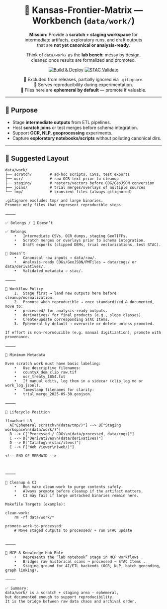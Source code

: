 <div align="center">

# 🧪 Kansas-Frontier-Matrix — Workbench (`data/work/`)

**Mission:** Provide a **scratch + staging workspace** for  
intermediate artifacts, exploratory runs, and draft outputs  
that are **not yet canonical or analysis-ready**.  

Think of `data/work/` as the **lab bench**: messy by design,  
cleaned once results are formalized and promoted.

[![Build & Deploy](https://github.com/bartytime4life/Kansas-Frontier-Matrix/actions/workflows/site.yml/badge.svg)](https://github.com/bartytime4life/Kansas-Frontier-Matrix/actions/workflows/site.yml)
[![STAC Validate](https://github.com/bartytime4life/Kansas-Frontier-Matrix/actions/workflows/stac-badges.yml/badge.svg)](https://github.com/bartytime4life/Kansas-Frontier-Matrix/actions/workflows/stac-badges.yml)

📌 Excluded from releases, partially ignored via `.gitignore`.  
📌 Serves reproducibility during experimentation.  
📌 Files here are **ephemeral by default** — promote if valuable.  

</div>

---

## 🎯 Purpose

- Stage **intermediate outputs** from ETL pipelines.  
- Host **scratch joins** or test merges before schema integration.  
- Support **OCR, NLP, geoprocessing** experiments.  
- Capture **exploratory notebooks/scripts** without polluting canonical dirs.  

---

## 📂 Suggested Layout

```text
data/work/
├── scratch/        # ad-hoc scripts, CSVs, test exports
├── ocr/            # raw OCR text prior to cleanup
├── staging/        # rasters/vectors before COG/GeoJSON conversion
├── joins/          # trial merges/overlays of multiple sources
└── tmp/            # transient files (always gitignored)

.gitignore excludes tmp/ and large binaries.
Promote only files that represent reproducible steps.

⸻

✅ Belongs / 🚫 Doesn’t

✅ Belongs
	•	Intermediate CSVs, OCR dumps, staging GeoTIFFs.
	•	Scratch merges or overlays prior to schema integration.
	•	Draft exports (clipped DEMs, trial vectorizations, test STAC).

🚫 Doesn’t
	•	Canonical raw inputs → data/raw/.
	•	Analysis-ready COGs/GeoJSON/PMTiles → data/cogs/ or data/derivatives/.
	•	Validated metadata → stac/.

⸻

📜 Workflow Policy
	1.	Stage first → land new outputs here before cleanup/normalization.
	2.	Promote when reproducible → once standardized & documented, move to:
	•	processed/ for analysis-ready outputs.
	•	derivatives/ for final products (e.g., slope classes).
	•	Create/update corresponding STAC Items.
	3.	Ephemeral by default → overwrite or delete unless promoted.

If effort is non-reproducible (e.g. manual digitization), promote with provenance.

⸻

📝 Minimum Metadata

Even scratch work must have basic labeling:
	•	Use descriptive filenames:
	•	countyX_dem_clip_raw.tif
	•	ocr_treaty_1854.txt
	•	If manual edits, log them in a sidecar (clip_log.md or work_log.jsonl).
	•	Timestamp filenames for clarity:
	•	trial_merge_2025-09-30.geojson.

⸻

🔄 Lifecycle Position

flowchart LR
  A["Ephemeral scratch\n(data/tmp/)"] --> B["Staging workspace\n(data/work/)"]
  B --> C["Processed / COGs\n(data/processed, data/cogs)"]
  C --> D["Derivatives\n(data/derivatives)"]
  D --> E["Catalog\n(stac/items)"]
  E --> F["Web Viewer\n(web/)"]

<!-- END OF MERMAID -->



⸻

🧹 Cleanup & CI
	•	Run make clean-work to purge contents safely.
	•	Always promote before cleanup if the artifact matters.
	•	CI may fail if large untracked binaries remain here.

Makefile Targets (example):

clean-work:
	rm -rf data/work/*

promote-work-to-processed:
	# Move staged outputs to processed/ + run STAC update


⸻

🔗 MCP & Knowledge Hub Role
	•	Represents the “lab notebook” stage in MCP workflows .
	•	Bridges raw historical scans → processed → STAC Items .
	•	Staging ground for AI/ETL backends (OCR, NLP, batch geocoding, graph linking).

⸻

✅ Summary:
data/work/ is a scratch + staging area — ephemeral,
but documented enough to support reproducibility.
It is the bridge between raw data chaos and archival order.